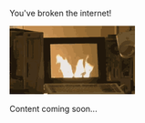 You've broken the internet!

![](../Images/it-crowd-screensaver-fire.gif?raw=true)

Content coming soon...

